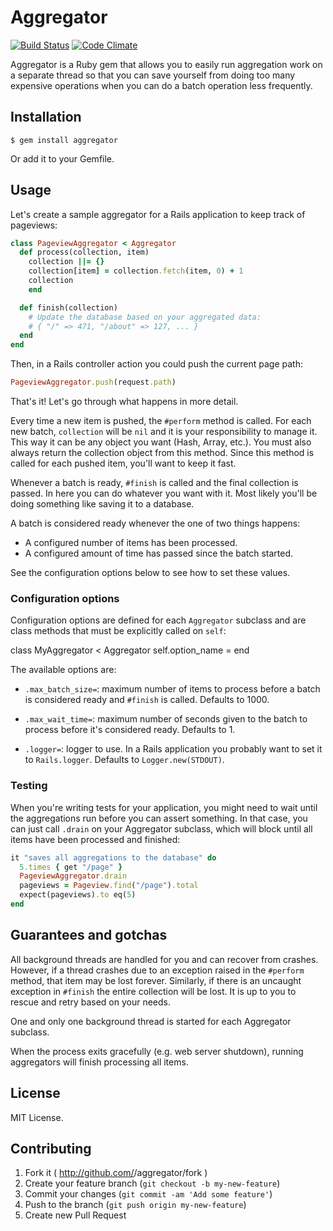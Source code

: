 # Aggregator

[![Build Status](https://travis-ci.org/adtile/aggregator.png?branch=master)](https://travis-ci.org/adtile/aggregator)
[![Code Climate](https://codeclimate.com/github/adtile/aggregator.png)](https://codeclimate.com/github/adtile/aggregator)

Aggregator is a Ruby gem that allows you to easily run aggregation work on a separate thread so that you can save yourself from doing too many expensive operations when you can do a batch operation less frequently.

## Installation

    $ gem install aggregator

Or add it to your Gemfile.

## Usage

Let's create a sample aggregator for a Rails application to keep track of pageviews:

``` ruby
class PageviewAggregator < Aggregator
  def process(collection, item)
    collection ||= {}
    collection[item] = collection.fetch(item, 0) + 1
    collection
	end

  def finish(collection)
    # Update the database based on your aggregated data:
    # { "/" => 471, "/about" => 127, ... }
  end
end
```

Then, in a Rails controller action you could push the current page path:

``` ruby
PageviewAggregator.push(request.path)
```

That's it! Let's go through what happens in more detail.

Every time a new item is pushed, the `#perform` method is called. For each new batch, `collection` will be `nil` and it is your responsibility to manage it. This way it can be any object you want (Hash, Array, etc.). You must also always return the collection object from this method. Since this method is called for each pushed item, you'll want to keep it fast.

Whenever a batch is ready, `#finish` is called and the final collection is passed. In here you can do whatever you want with it. Most likely you'll be doing something like saving it to a database.

A batch is considered ready whenever the one of two things happens:

- A configured number of items has been processed.
- A configured amount of time has passed since the batch started.

See the configuration options below to see how to set these values.

### Configuration options

Configuration options are defined for each `Aggregator` subclass and are class methods that must be explicitly called on `self`:

class MyAggregator < Aggregator
  self.option_name = <value>
end

The available options are:

- `.max_batch_size=`: maximum number of items to process before a batch is considered ready and `#finish` is called. Defaults to 1000.

- `.max_wait_time=`: maximum number of seconds given to the batch to process before it's considered ready. Defaults to 1.

- `.logger=`: logger to use. In a Rails application you probably want to set it to `Rails.logger`. Defaults to `Logger.new(STDOUT)`.

### Testing

When you're writing tests for your application, you might need to wait until the aggregations run before you can assert something. In that case, you can just call `.drain` on your Aggregator subclass, which will block until all items have been processed and finished:

``` ruby
it "saves all aggregations to the database" do
  5.times { get "/page" }
  PageviewAggregator.drain
  pageviews = Pageview.find("/page").total
  expect(pageviews).to eq(5)
end
```

## Guarantees and gotchas

All background threads are handled for you and can recover from crashes. However, if a thread crashes due to an exception raised in the `#perform` method, that item may be lost forever. Similarly, if there is an uncaught exception in `#finish` the entire collection will be lost. It is up to you to rescue and retry based on your needs.

One and only one background thread is started for each Aggregator subclass.

When the process exits gracefully (e.g. web server shutdown), running aggregators will finish processing all items.

## License

MIT License.

## Contributing

1. Fork it ( http://github.com/<my-github-username>/aggregator/fork )
2. Create your feature branch (`git checkout -b my-new-feature`)
3. Commit your changes (`git commit -am 'Add some feature'`)
4. Push to the branch (`git push origin my-new-feature`)
5. Create new Pull Request
